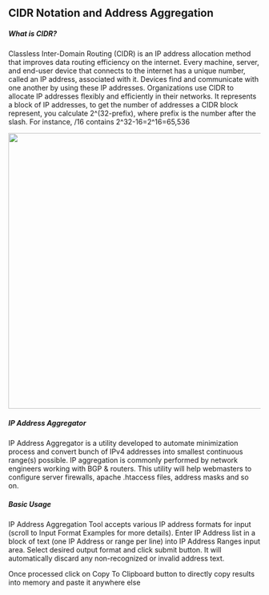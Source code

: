 ## CIDR Notation and Address Aggregation


##### What is CIDR?
Classless Inter-Domain Routing (CIDR) is an IP address allocation method that improves data routing efficiency on the internet. Every machine, server, and end-user device that connects to the internet has a unique number, called an IP address, associated with it. Devices find and communicate with one another by using these IP addresses. Organizations use CIDR to allocate IP addresses flexibly and efficiently in their networks.
It represents a block of IP addresses, to get the number of addresses a CIDR block represent, you calculate 2^(32-prefix), where prefix is the number after the slash.
For instance, /16 contains 2^32-16=2^16=65,536

<img src="https://darey-io-pbl-projects-images.s3.eu-west-2.amazonaws.com/practices/images3/CIDR.png" width="936px" height="550px">

##### IP Address Aggregator

IP Address Aggregator is a utility developed to automate minimization process and convert bunch of IPv4 addresses into smallest continuous range(s) possible. IP aggregation is commonly performed by network engineers working with BGP & routers. This utility will help webmasters to configure server firewalls, apache .htaccess files, address masks and so on.

##### Basic Usage

IP Address Aggregation Tool accepts various IP address formats for input (scroll to Input Format Examples for more details). Enter IP Address list in a block of text (one IP Address or range per line) into IP Address Ranges input area. Select desired output format and click submit button. It will automatically discard any non-recognized or invalid address text.

Once processed click on Copy To Clipboard button to directly copy results into memory and paste it anywhere else

